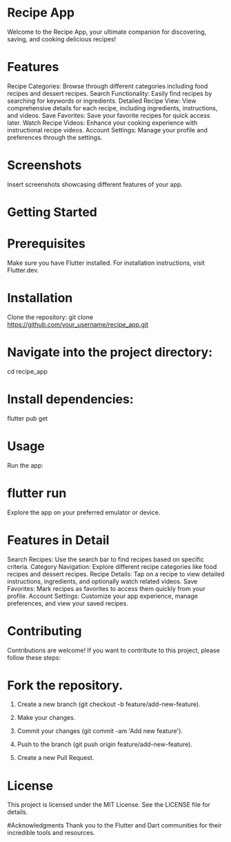 # Recipe App
Welcome to the Recipe App, your ultimate companion for discovering, saving, and cooking delicious recipes!

# Features
Recipe Categories: Browse through different categories including food recipes and dessert recipes.
Search Functionality: Easily find recipes by searching for keywords or ingredients.
Detailed Recipe View: View comprehensive details for each recipe, including ingredients, instructions, and videos.
Save Favorites: Save your favorite recipes for quick access later.
Watch Recipe Videos: Enhance your cooking experience with instructional recipe videos.
Account Settings: Manage your profile and preferences through the settings.

# Screenshots
Insert screenshots showcasing different features of your app.

# Getting Started
# Prerequisites
Make sure you have Flutter installed. For installation instructions, visit Flutter.dev.

# Installation
Clone the repository:
git clone https://github.com/your_username/recipe_app.git

# Navigate into the project directory:
cd recipe_app

# Install dependencies:
flutter pub get

# Usage
Run the app:

# flutter run
Explore the app on your preferred emulator or device.

# Features in Detail
Search Recipes: Use the search bar to find recipes based on specific criteria.
Category Navigation: Explore different recipe categories like food recipes and dessert recipes.
Recipe Details: Tap on a recipe to view detailed instructions, ingredients, and optionally watch related videos.
Save Favorites: Mark recipes as favorites to access them quickly from your profile.
Account Settings: Customize your app experience, manage preferences, and view your saved recipes.

# Contributing
Contributions are welcome! If you want to contribute to this project, please follow these steps:

# Fork the repository.
1. Create a new branch (git checkout -b feature/add-new-feature).

2. Make your changes.
3. Commit your changes (git commit -am 'Add new feature').

4. Push to the branch (git push origin feature/add-new-feature).
5. Create a new Pull Request.

# License
This project is licensed under the MIT License. See the LICENSE file for details.

 #Acknowledgments
Thank you to the Flutter and Dart communities for their incredible tools and resources.
